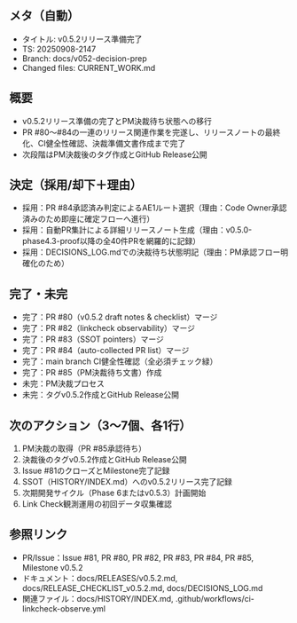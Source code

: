 ## メタ（自動）
- タイトル: v0.5.2リリース準備完了
- TS: 20250908-2147
- Branch: docs/v052-decision-prep
- Changed files: CURRENT_WORK.md

## 概要
- v0.5.2リリース準備の完了とPM決裁待ち状態への移行
- PR #80〜#84の一連のリリース関連作業を完遂し、リリースノートの最終化、CI健全性確認、決裁準備文書作成まで完了
- 次段階はPM決裁後のタグ作成とGitHub Release公開

## 決定（採用/却下＋理由）
- 採用：PR #84承認済み判定によるAE1ルート選択（理由：Code Owner承認済みのため即座に確定フローへ進行）
- 採用：自動PR集計による詳細リリースノート生成（理由：v0.5.0-phase4.3-proof以降の全40件PRを網羅的に記録）
- 採用：DECISIONS_LOG.mdでの決裁待ち状態明記（理由：PM承認フロー明確化のため）

## 完了・未完
- 完了：PR #80（v0.5.2 draft notes & checklist）マージ
- 完了：PR #82（linkcheck observability）マージ
- 完了：PR #83（SSOT pointers）マージ
- 完了：PR #84（auto-collected PR list）マージ
- 完了：main branch CI健全性確認（全必須チェック緑）
- 完了：PR #85（PM決裁待ち文書）作成
- 未完：PM決裁プロセス
- 未完：タグv0.5.2作成とGitHub Release公開

## 次のアクション（3〜7個、各1行）
1. PM決裁の取得（PR #85承認待ち）
2. 決裁後のタグv0.5.2作成とGitHub Release公開
3. Issue #81のクローズとMilestone完了記録
4. SSOT（HISTORY/INDEX.md）へのv0.5.2リリース完了記録
5. 次期開発サイクル（Phase 6またはv0.5.3）計画開始
6. Link Check観測運用の初回データ収集確認

## 参照リンク
- PR/Issue：Issue #81, PR #80, PR #82, PR #83, PR #84, PR #85, Milestone v0.5.2
- ドキュメント：docs/RELEASES/v0.5.2.md, docs/RELEASE_CHECKLIST_v0.5.2.md, docs/DECISIONS_LOG.md
- 関連ファイル：docs/HISTORY/INDEX.md, .github/workflows/ci-linkcheck-observe.yml